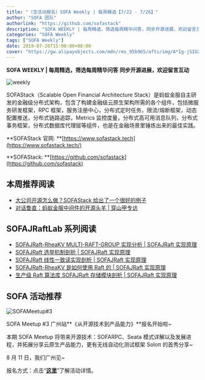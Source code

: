 ```yaml
---
title: "（含活动报名）SOFA Weekly | 每周精选【7/22 - 7/26】"
author: "SOFA 团队"
authorlink: "https://github.com/sofastack"
description: "SOFA WEEKLY | 每周精选，筛选每周精华问答，同步开源进展，欢迎留言互动。"
categories: "SOFA Weekly"
tags: ["SOFA Weekly"]
date: 2019-07-26T15:00:00+08:00
cover: "https://gw.alipayobjects.com/mdn/rms_95b965/afts/img/A*Ig-jSIUZWx0AAAAAAAAAAAAAARQnAQ"
---
```


**SOFA WEEKLY | 每周精选，筛选每周精华问答**
**同步开源进展，欢迎留言互动**

![weekly](https://gw.alipayobjects.com/mdn/rms_95b965/afts/img/A*ARgKS6SuU7YAAAAAAAAAAAAAARQnAQ)

SOFAStack（Scalable Open Financial Architecture Stack）是蚂蚁金服自主研发的金融级分布式架构，包含了构建金融级云原生架构所需的各个组件，包括微服务研发框架，RPC 框架，服务注册中心，分布式定时任务，限流/熔断框架，动态配置推送，分布式链路追踪，Metrics 监控度量，分布式高可用消息队列，分布式事务框架，分布式数据库代理层等组件，也是在金融场景里锤炼出来的最佳实践。

**SOFAStack 官网: **[https://www.sofastack.tech](https://www.sofastack.tech/)

**SOFAStack: **[https://github.com/sofastack](https://github.com/sofastack)

## 本周推荐阅读

- [大公司开源怎么做？SOFAStack 给出了一个很好的例子](http://mp.weixin.qq.com/s?__biz=MzUzMzU5Mjc1Nw==&mid=2247485294&idx=1&sn=3ec6ae7b68c25d467622d69639671453&chksm=faa0e8b4cdd761a28a12c80a0e5e4fb3658167ec132dbe9044a4917d123433286a6d43d026b6&scene=21)
- [对话鲁直：蚂蚁金服中间件的开源头羊 | 穿山甲专访](https://www.sofastack.tech/blog/antfin-middleware-open-source-key-figure-luzhi/)

## SOFAJRaftLab 系列阅读

- [SOFAJRaft-RheaKV MULTI-RAFT-GROUP 实现分析 | SOFAJRaft 实现原理](https://www.sofastack.tech/blog/sofa-jraft-rheakv-multi-raft-group/)
- [SOFAJRaft 选举机制剖析 | SOFAJRaft 实现原理](https://www.sofastack.tech/blog/sofa-jraft-election-mechanism/)
- [SOFAJRaft 线性一致读实现剖析 | SOFAJRaft 实现原理](https://www.sofastack.tech/blog/sofa-jraft-linear-consistent-read-implementation/)
- [SOFAJRaft-RheaKV 是如何使用 Raft 的 | SOFAJRaft 实现原理](https://www.sofastack.tech/blog/sofa-jraft-rheakv/)
- [生产级 Raft 算法库 SOFAJRaft 存储模块剖析 | SOFAJRaft 实现原理](https://www.sofastack.tech/blog/sofa-jraft-algorithm-storage-module-deep-dive/)

## SOFA 活动推荐 

![SOFAMeetup#3](https://cdn.nlark.com/yuque/0/2019/jpeg/226702/1564110550075-7e78ec32-dbf1-4970-8bfc-bd3bcf7e47c1.jpeg)

SOFA Meetup #3 广州站**《从开源技术到产品能力》**报名开始啦~

本期 SOFA Meetup 将带来开源技术：SOFARPC、Seata 模式详解以及发展进程，并拓展分享云原生产品能力，更有无线自动化测试框架 Soloπ 的首秀分享~

8 月 11 日，我们广州见~

报名方式：点击“[**这里**](https://www.sofastack.tech/activities/sofa-meetup-3/)”了解活动详情。
